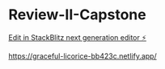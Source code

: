 # Review-II-Capstone

[Edit in StackBlitz next generation editor ⚡️](https://stackblitz.com/~/github.com/DivyanshuSingh2025/Review-II-Capstone)

https://graceful-licorice-bb423c.netlify.app/
